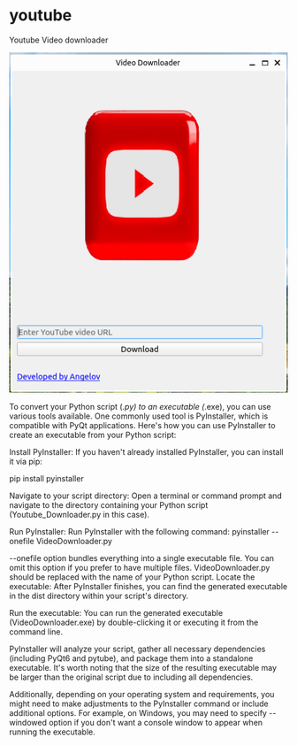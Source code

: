 # youtube
Youtube Video downloader

<img alt="Screenshot.png" src="https://github.com/Angelov9004/youtube/blob/main/Screenshot.png?raw=true" data-hpc="true" class="Box-sc-g0xbh4-0 kzRgrI">



 To convert your Python script (*.py) to an executable (*.exe), you can use various tools available. One commonly used tool is PyInstaller, which is compatible with PyQt applications. Here's how you can use PyInstaller to create an executable from your Python script:

 Install PyInstaller: If you haven't already installed PyInstaller, you can install it via pip:

pip install pyinstaller

Navigate to your script directory: Open a terminal or command prompt and navigate to the directory containing your Python script (Youtube_Downloader.py in this case).

Run PyInstaller: Run PyInstaller with the following command:
pyinstaller --onefile VideoDownloader.py



--onefile option bundles everything into a single executable file. You can omit this option if you prefer to have multiple files.
VideoDownloader.py should be replaced with the name of your Python script.
Locate the executable: After PyInstaller finishes, you can find the generated executable in the dist directory within your script's directory.

Run the executable: You can run the generated executable (VideoDownloader.exe) by double-clicking it or executing it from the command line.

PyInstaller will analyze your script, gather all necessary dependencies (including PyQt6 and pytube), and package them into a standalone executable. It's worth noting that the size of the resulting executable may be larger than the original script due to including all dependencies.

Additionally, depending on your operating system and requirements, you might need to make adjustments to the PyInstaller command or include additional options. For example, on Windows, you may need to specify --windowed option if you don't want a console window to appear when running the executable.
